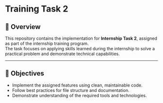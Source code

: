 # Training Task 2

## 📌 Overview
This repository contains the implementation for **Internship Task 2**, assigned as part of the internship training program.  
The task focuses on applying skills learned during the internship to solve a practical problem and demonstrate technical capabilities.

---

## 🎯 Objectives
- Implement the assigned features using clean, maintainable code.
- Follow best practices for file structure and documentation.
- Demonstrate understanding of the required tools and technologies.
